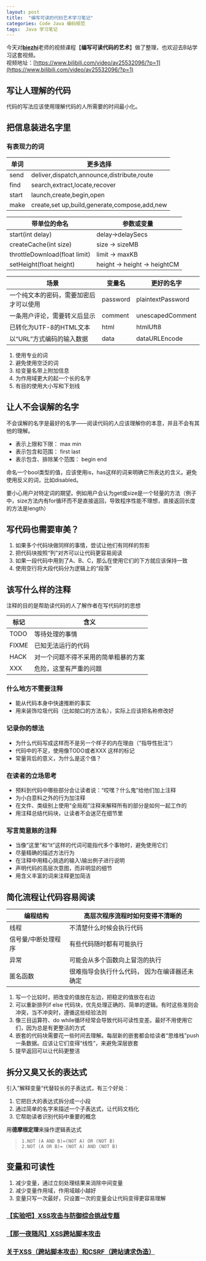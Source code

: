 ```yaml
---
layout: post
title:  "编写可读的代码艺术学习笔记"
categories: Code Java 编码规范
tags:  Java 学习笔记
---
```


今天对[**biezhi**](https://github.com/biezhi)老师的视频课程【**编写可读代码的艺术**】做了整理，也欢迎去B站学习这套视频。  
视频地址：[https://www.bilibili.com/video/av25532096/?p=1](https://www.bilibili.com/video/av25532096/?p=1)



## 写让人理解的代码

代码的写法应该使用理解代码的人所需要的时间最小化。

## 把信息装进名字里

### 有表现力的词
| 单词 | 更多选择 |
|--|--|
| send | deliver,dispatch,announce,distribute,route |
| find | search,extract,locate,recover |
| start | launch,create,begin,open |
| make | create,set up,build,generate,compose,add,new |

| 带单位的命名 | 参数或变量 |
|--|--|
| start(int delay) | delay->delaySecs |
| createCache(int size) | size -> sizeMB |
| throttleDownload(float limit) | limit -> maxKB |
| setHeight(float height) | height -> height -> heightCM |

| 场景 | 变量名 | 更好的名字 |
|--|--|--|
| 一个纯文本的密码，需要加密后才可以使用 | password | plaintextPassword |
| 一条用户评论，需要转义后显示 | comment | unescapedComment |
| 已转化为UTF-8的HTML文本 | html | htmlUft8 |
| 以“URL”方式编码的输入数据 | data | dataURLEncode |

1. 使用专业的词
2. 避免使用空泛的词
3. 给变量名带上附加信息
4. 为作用域更大的起一个长的名字
5. 有目的使用大小写和下划线

## 让人不会误解的名字

不会误解的名字是最好的名字——阅读代码的人应该理解你的本意，并且不会有其他的理解。

- 表示上限和下限： max min
- 表示包含和范围： first last
- 表示包含、排除某个范围： begin end

命名一个bool类型的值，应该使用is，has这样的词来明确它所表达的含义。避免使用反义的词，比如disabled。

要小心用户对特定词的期望。例如用户会认为get或size是一个轻量的方法（例子中，size方法内有for循环而不是直接返回，导致程序性能不理想，直接返回长度的方法是length）

## 写代码也需要审美？

1. 如果多个代码块做同样的事情，尝试让他们有同样的剪影
2. 把代码块按照“列”对齐可以让代码更容易阅读
3. 如果一段代码中用到了A、B、C，那么在使用它们的下方就应该保持一致
4. 使用空行将大段代码分为逻辑上的“段落”

## 该写什么样的注释

注释的目的是帮助读代码的人了解作者在写代码时的思想

| 标记 | 含义 |
|----|------|
| TODO | 等待处理的事情 |
| FIXME | 已知无法运行的代码 |
| HACK | 对一个问题不得不采用的简单粗暴的方案 |
| XXX | 危险，这里有严重的问题 |

### 什么地方不需要注释

- 能从代码本身中快速推断的事实
- 用来装饰垃圾代码（比如拗口的方法名），实际上应该把名称修改好

### 记录你的想法

- 为什么代码写成这样而不是另一个样子的内在理由（“指导性批注”）
- 代码中的不足，使用像TODO或者XXX 这样的标记
- 常量背后的意义，为什么是这个值？

### 在读者的立场思考

- 预料到代码中哪些部分会让读者说：“哎嘿？什么鬼”给他们加上注释
- 为小白意料之外的行为加注释
- 在文件、类级别上使用“全局观”注释来解释所有的部分是如何一起工作的
- 用注释总结代码块，让读者不会迷茫在细节里

### 写言简意赅的注释

- 当像“这里”和“it”这样的代词可能指代多个事物时，避免使用它们
- 尽量精确的描述方法行为
- 在注释中用精心挑选的输入\输出例子进行说明
- 声明代码的高层次意图，而非明显的细节
- 用含义丰富的词来注释更加简洁

## 简化流程让代码容易阅读

| 编程结构 | 高层次程序流程时如何变得不清晰的 |
|--|--|
| 线程 | 不清楚什么时候会执行代码 |
| 信号量/中断处理程序 | 有些代码随时都有可能执行 |
| 异常 | 可能会从多个函数向上冒泡的执行 |
| 匿名函数 | 很难指导会执行什么代码， 因为在编译器还未确定

1. 写一个比较时，把改变的值放在左边，把稳定的值放在右边
2. 可以重新排列if else 代码块，优先处理正确的、简单的逻辑。有时这些准则会冲突，当不冲突时，遵循这些经验法则
3. 像三目运算符、do while循环经常会导致代码可读性变差。最好不用使用它们，因为总是有更整洁的方式
4. 嵌套的代码块需要花一些时间去理解。每层新的嵌套都会给读者“思维栈”push一条数据。应该让它们变得“线性“，来避免深层嵌套
5. 提早返回可以让代码更整洁

## 拆分又臭又长的表达式

引入”解释变量“代替较长的子表达式，有三个好处：

1. 它把巨大的表达式拆分成一小段
2. 通过简单的名字来描述一个子表达式，让代码文档化
3. 它帮助读者识别代码中重要的概念

用**德摩根定理**来操作逻辑表达式

> `1.NOT (A AND B)=(NOT A) OR (NOT B)`  
> `2.NOT (A OR B)= (NOT A) AND (NOT B)`

## 变量和可读性

1. 减少变量，通过立刻处理结果来消除中间变量
2. 减少变量作用域，作用域越小越好
3. 变量只写一次最好，只设置一次的变量会让代码变得更容易理解

### [【实验吧】XSS攻击与防御综合挑战专题](http://www.shiyanbar.com/experiment-course/detail/369)

### [【那一夜随风】XSS跨站脚本攻击](https://www.cnblogs.com/phpstudy2015-6/p/6767032.html)

### [关于XSS（跨站脚本攻击）和CSRF（跨站请求伪造）](https://cnodejs.org/topic/50463565329c5139760c34a1)
